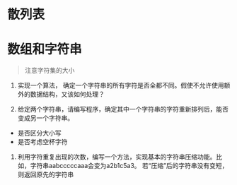 # 散列表

# 数组和字符串
>注意字符集的大小


1. 实现一个算法， 确定一个字符串的所有字符是否全都不同。假使不允许使用额外的数据结构，又该如何处理？

1. 给定两个字符串，请编写程序，确定其中一个字符串的字符重新排列后，能否变成另一个字符串。
 - 是否区分大小写
 - 是否考虑空杯字符

1. 利用字符重复出现的次数，编写一个方法，实现基本的字符串压缩功能。比如，字符串aabcccccaaa会变为a2b1c5a3。 若“压缩”后的字符串没有变短，则返回原先的字符串
